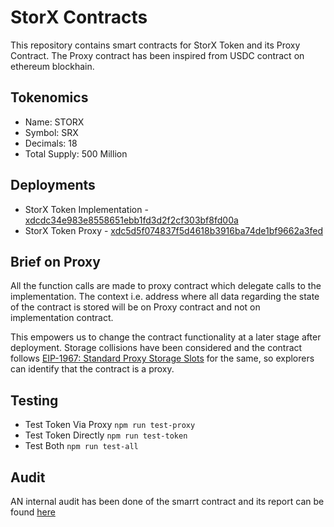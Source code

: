 # StorX Contracts

This repository contains smart contracts for StorX Token and its Proxy Contract. The Proxy contract has been inspired from USDC contract on ethereum blockhain.

## Tokenomics

- Name: STORX
- Symbol: SRX
- Decimals: 18
- Total Supply: 500 Million

## Deployments

- StorX Token Implementation - [xdcdc34e983e8558651ebb1fd3d2f2cf303bf8fd00a](https://xdc.network/addr/xdcdc34e983e8558651ebb1fd3d2f2cf303bf8fd00a)
- StorX Token Proxy - [xdc5d5f074837f5d4618b3916ba74de1bf9662a3fed](https://xdc.network/addr/xdc5d5f074837f5d4618b3916ba74de1bf9662a3fed)

## Brief on Proxy

All the function calls are made to proxy contract which delegate calls to the implementation. The context i.e. address where all data regarding the state of the contract is stored will be on Proxy contract and not on implementation contract.

This empowers us to change the contract functionality at a later stage after deployment. Storage collisions have been considered and the contract follows [EIP-1967: Standard Proxy Storage Slots](https://eips.ethereum.org/EIPS/eip-1967) for the same, so explorers can identify that the contract is a proxy.

## Testing

- Test Token Via Proxy `npm run test-proxy`
- Test Token Directly `npm run test-token`
- Test Both `npm run test-all`

## Audit

AN internal audit has been done of the smarrt contract and its report can be found [here](/audit/report/StorXAudit.pdf)
